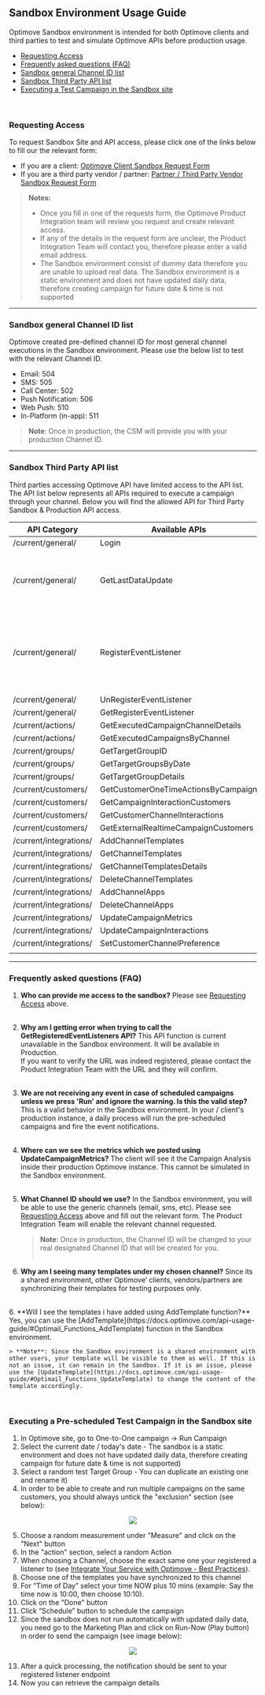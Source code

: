 ## Sandbox Environment Usage Guide
Optimove Sandbox environment is intended for both Optimove clients and third parties to test and simulate Optimove APIs before production usage.

- [Requesting Access](#request-access)
- [Frequently asked questions (FAQ)](#faq)
- [Sandbox general Channel ID list](#channel-list)
- [Sandbox Third Party API list](#3p-access)
- [Executing a Test Campaign in the Sandbox site](#exec-test-camp)

<br/>

### <a id="request-access"></a>Requesting Access
To request Sandbox Site and API access, please click one of the links below to fill our the relevant form: 

 - If you are a client: [Optimove Client Sandbox Request Form](http://bit.ly/Optimove_Client_Sandbox_Site_and_API_Request)
 - If you are a third party vendor / partner: [Partner / Third Party Vendor Sandbox Request Form](http://bit.ly/Optimove_Third_Party_Sandbox_Site_and_API_Request)

>**Notes:**
>  - Once you fill in one of the requests form, the Optimove Product Integration team will review you request and create relevant access.
>  - If any of the details in the request form are unclear, the Product Integration Team will contact you, therefore please enter a valid email address.
>  - The Sandbox environment consist of dummy data therefore you are unable to upload real data.
>  The Sandbox environment is a static environment and does not have updated daily data, therefore creating campaign for future date & time is not supported

<hr>

### <a id="channel-list"></a>Sandbox general Channel ID list
Optimove created pre-defined channel ID for most general channel executions in the Sandbox environment. Please use the below list to test with the relevant Channel ID.

 - Email: 504
 - SMS: 505
 - Call Center: 502
 - Push Notification: 506
 - Web Push: 510
 - In-Platform (in-app): 511

> **Note**:  Once in production, the CSM will provide you with your production Channel ID.  

<hr>

### <a id="3p-access"></a>Sandbox Third Party API list
Third parties accessing Optimove API have limited access to the API list. The API list below represents all APIs required to execute a campaign through your channel. Below you will find the allowed API for Third Party Sandbox & Production API access.


| ﻿API Category           | Available APIs                       | Notes                                                                       |
|------------------------|--------------------------------------|-----------------------------------------------------------------------------|
| /current/general/      | Login                                |                                                                             |
| /current/general/      | GetLastDataUpdate                    | Will not work due to lack of daily in Sandbox environment only              |
| /current/general/      | RegisterEventListener                | Only EventType=2 will work due to lack of daily in Sandbox environment only |
| /current/general/      | UnRegisterEventListener              |                                                                             |
| /current/general/      | GetRegisterEventListener             |                                                                             |
| /current/actions/      | GetExecutedCampaignChannelDetails    |                                                                             |
| /current/actions/      | GetExecutedCampaignsByChannel        |                                                                             |
| /current/groups/       | GetTargetGroupID                     |                                                                             |
| /current/groups/       | GetTargetGroupsByDate                |                                                                             |
| /current/groups/       | GetTargetGroupDetails                |                                                                             |
| /current/customers/    | GetCustomerOneTimeActionsByCampaign  |                                                                             |
| /current/customers/    | GetCampaignInteractionCustomers      |                                                                             |
| /current/customers/    | GetCustomerChannelInteractions       |                                                                             |
| /current/customers/    | GetExternalRealtimeCampaignCustomers |                                                                             |
| /current/integrations/ | AddChannelTemplates                  |                                                                             |
| /current/integrations/ | GetChannelTemplates                  |                                                                             |
| /current/integrations/ | GetChannelTemplatesDetails           |                                                                             |
| /current/integrations/ | DeleteChannelTemplates               |                                                                             |
| /current/integrations/ | AddChannelApps                       |                                                                             |
| /current/integrations/ | DeleteChannelApps                    |                                                                             |
| /current/integrations/ | UpdateCampaignMetrics                |                                                                             |
| /current/integrations/ | UpdateCampaignInteractions           |                                                                             |
| /current/integrations/ | SetCustomerChannelPreference         |                                                                             |
|                        |                                      |                                                                             |

<hr>

### <a id="faq"></a>Frequently asked questions (FAQ)

 1. **Who can provide me access to the sandbox?**
Please see [Requesting Access](#request-access) above. <br/><br/>
 2. **Why am I getting error when trying to call the GetRegisteredEventListeners API?**
This API function is current unavailable in the Sandbox environment. It will  be available in Production. <br/>If you want to verify the URL was indeed registered, please contact the Product Integration Team with the URL and they will confirm.<br/><br/>
 3. **We are not receiving any event in case of scheduled campaigns unless we press 'Run' and ignore the warning. Is this the valid step?**
This is a valid behavior in the Sandbox environment. In your / client's production instance, a daily process will run the pre-scheduled campaigns and fire the event notifications.<br/><br/>
 4. **Where can we see the metrics which we posted using UpdateCampaignMetrics?**
The client will see it the Campaign Analysis inside their production Optimove instance. This cannot be simulated in the Sandbox environment.<br/><br/>
 5. **What Channel ID should we use?**
In the Sandbox environment, you will be able to use the generic channels (email, sms, etc). Please see [Requesting Access](#request-access) above and fill out the relevant form. The Product Integration Team will enable the relevant channel requested.<br/> 
	> **Note**:  Once in production, the Channel ID will be changed to your real designated Channel ID that will be created for you. <br/><br/>
	
 6. **Why am I seeing many templates under my chosen channel?**
Since its a shared environment, other Optimove’ clients, vendors/partners are synchronizing their templates for testing purposes only.
<br/>
 6. **Will I see the templates i have added using AddTemplate function?**
Yes, you can use the [AddTemplate](https://docs.optimove.com/api-usage-guide/#Optimail_Functions_AddTemplate) function in the Sandbox environment.

	> **Note**: Since the Sandbox environment is a shared environment with other users, your template will be visible to them as well. If this is not an issue, it can remain in the Sandbox. If it is an issue, please use the [UpdateTemplate](https://docs.optimove.com/api-usage-guide/#Optimail_Functions_UpdateTemplate) to change the content of the template accordingly.

<br/>

### <a id="exec-test-camp"></a>Executing a Pre-scheduled Test Campaign in the Sandbox site
 1.  In Optimove site, go to One-to-One campaign -> Run Campaign
 2.  Select the current date / today's date - The sandbox is a static environment and does not have updated daily data, therefore creating campaign for future date & time is not supported)
 3.  Select a random test Target Group - You can duplicate an existing one and rename it)
 4.  In order to be able to create and run multiple campaigns on the same customers, you should always untick the "exclusion" section (see below): 
<p align="center"><img src="https://github.com/optimove-tech/Optimove-APIs/blob/master/Sandbox/one-to-one-camp.jpg?raw=true"></p>

 5. Choose a random measurement under "Measure" and click on the "Next" button
 6. In the "action" section, select a random Action
 7. When choosing a Channel, choose the exact same one your registered a listener to (see [Integrate Your Service with Optimove - Best Practices](https://github.com/optimove-tech/Optimove-APIs/tree/master/API-Integrations)). 
 8. Choose one of the templates you have synchronized to this channel 
 9. For “Time of Day” select your time NOW plus 10 mins (example: Say the time now is 10:00, then choose 10:10). 
 10. Click on the "Done" button
 11. Click “Schedule” button to schedule the campaign
 12. Since the sandbox does not run automatically with updated daily data, you need go to the Marketing Plan and click on Run-Now (Play button) in order to send the campaign (see image below):
 <p align="center"><img src="https://github.com/optimove-tech/Optimove-APIs/blob/master/Sandbox/marking-plan-run-camp.jpg?raw=true"></p> 
 
 13.  After a quick processing, the notification should be sent to your registered listener endpoint
 14. Now you can retrieve the campaign details
